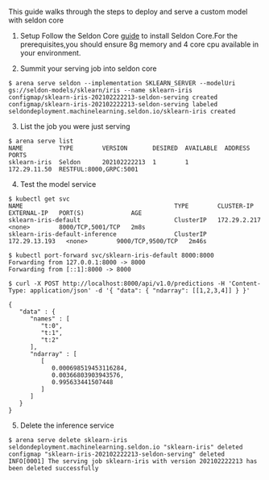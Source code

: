 This guide walks through the steps to deploy and serve a custom model with seldon core

1. Setup 
   Follow the Seldon Core [guide](https://github.com/SeldonIO/seldon-core#install-seldon-core) to install Seldon Core.For the prerequisites,you should ensure 8g memory and 4 core cpu available in your environment.

2. Summit your serving job into seldon core
```shell script
$ arena serve seldon --implementation SKLEARN_SERVER --modelUri gs://seldon-models/sklearn/iris --name sklearn-iris
configmap/sklearn-iris-202102222213-seldon-serving created
configmap/sklearn-iris-202102222213-seldon-serving labeled
seldondeployment.machinelearning.seldon.io/sklearn-iris created

```
3. List the job you were just serving
```shell script
$ arena serve list 
NAME          TYPE        VERSION       DESIRED  AVAILABLE  ADDRESS       PORTS
sklearn-iris  Seldon      202102222213  1        1          172.29.11.50  RESTFUL:8000,GRPC:5001
```
4. Test the model service

```shell script
$ kubectl get svc
NAME                                          TYPE        CLUSTER-IP      EXTERNAL-IP   PORT(S)             AGE
sklearn-iris-default                          ClusterIP   172.29.2.217    <none>        8000/TCP,5001/TCP   2m8s
sklearn-iris-default-inference                ClusterIP   172.29.13.193   <none>        9000/TCP,9500/TCP   2m46s

$ kubectl port-forward svc/sklearn-iris-default 8000:8000
Forwarding from 127.0.0.1:8000 -> 8000
Forwarding from [::1]:8000 -> 8000

$ curl -X POST http://localhost:8000/api/v1.0/predictions -H 'Content-Type: application/json' -d '{ "data": { "ndarray": [[1,2,3,4]] } }' 

{
   "data" : {
      "names" : [
         "t:0",
         "t:1",
         "t:2"
      ],
      "ndarray" : [
         [
            0.000698519453116284,
            0.00366803903943576,
            0.995633441507448
         ]
      ]
   }
}

```
5. Delete the inference service
```shell script
$ arena serve delete sklearn-iris                                                                                          
seldondeployment.machinelearning.seldon.io "sklearn-iris" deleted
configmap "sklearn-iris-202102222213-seldon-serving" deleted
INFO[0001] The serving job sklearn-iris with version 202102222213 has been deleted successfully 
```